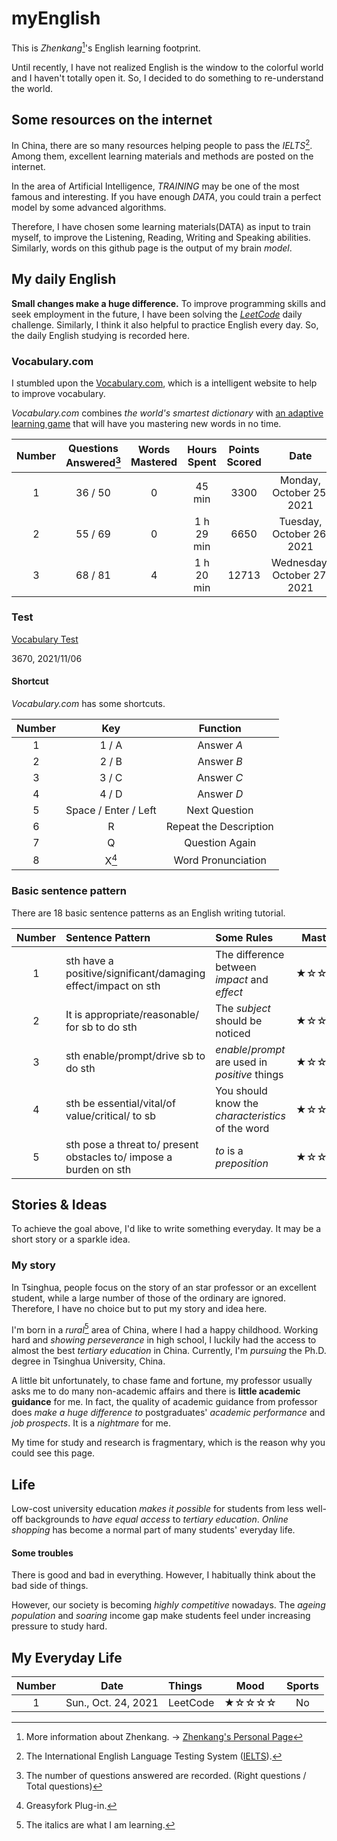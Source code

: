 # myEnglish

This is _Zhenkang_[^my]'s English learning footprint.

Until recently, I have not realized English is the window to the colorful world and I haven't totally open it.
So, I decided to do something to re-understand the world.

## Some resources on the internet

In China, there are so many resources helping people to pass the _IELTS_[^ielts]. Among them, excellent learning materials and methods are posted on the internet.

In the area of Artificial Intelligence, _TRAINING_ may be one of the most famous and interesting. If you have enough _DATA_, you could train a perfect model by some advanced algorithms.

Therefore, I have chosen some learning materials(DATA) as input to train myself, to improve the Listening, Reading, Writing and Speaking abilities.
Similarly, words on this github page is the output of my brain _model_.

## My daily English

**Small changes make a huge difference.** To improve programming skills and seek employment in the future, I have been solving the _[LeetCode](https://github.com/qizhenkang/myLeetCode)_ daily challenge.
Similarly, I think it also helpful to practice English every day.
So, the daily English studying is recorded here.

### Vocabulary.com

I stumbled upon the [Vocabulary.com](https://www.vocabulary.com/), which is a intelligent website to help to improve vocabulary.

_Vocabulary.com_ combines _the world's smartest dictionary_ with [an adaptive learning game](https://www.vocabulary.com/howitworks/) that will have you mastering new words in no time.

| Number | Questions Answered[^question] | Words Mastered | Hours Spent | Points Scored |            Date             |
| :----: | :---------------------------: | :------------: | :---------: | :-----------: | :-------------------------: |
|   1    |            36 / 50            |       0        |   45 min    |     3300      |  Monday, October 25, 2021   |
|   2    |            55 / 69            |       0        | 1 h 29 min  |     6650      |  Tuesday, October 26, 2021  |
|   3    |            68 / 81            |       4        | 1 h 20 min  |     12713     | Wednesday, October 27, 2021 |


### Test
[Vocabulary Test](http://testyourvocab.com/)

3670, 2021/11/06

#### Shortcut

_Vocabulary.com_ has some shortcuts.

| Number |         Key          |        Function        |
| :----: | :------------------: | :--------------------: |
|   1    |        1 / A         |       Answer _A_       |
|   2    |        2 / B         |       Answer _B_       |
|   3    |        3 / C         |       Answer _C_       |
|   4    |        4 / D         |       Answer _D_       |
|   5    | Space / Enter / Left |     Next Question      |
|   6    |          R           | Repeat the Description |
|   7    |          Q           |     Question Again     |
|   8    |     X[^plug-in]      |   Word Pronunciation   |

### Basic sentence pattern

There are 18 basic sentence patterns as an English writing tutorial.

| Number | Sentence Pattern                                                   | Some Rules                                        | Mastery |
| :----: | :----------------------------------------------------------------- | :------------------------------------------------ | :-----: |
|   1    | sth have a positive/significant/damaging effect/impact on sth      | The difference between _impact_ and _effect_      |  ★☆☆☆☆  |
|   2    | It is appropriate/reasonable/ for sb to do sth                     | The _subject_ should be noticed                   |  ★☆☆☆☆  |
|   3    | sth enable/prompt/drive sb to do sth                               | _enable_/_prompt_ are used in _positive_ things   |  ★☆☆☆☆  |
|   4    | sth be essential/vital/of value/critical/ to sb                    | You should know the _characteristics_ of the word |  ★☆☆☆☆  |
|   5    | sth pose a threat to/ present obstacles to/ impose a burden on sth | _to_ is a _preposition_                           |  ★☆☆☆☆  |

## Stories & Ideas

To achieve the goal above, I'd like to write something everyday. It may be a short story or a sparkle idea.

### My story

In Tsinghua, people focus on the story of an star professor or an excellent student, while a large number of those of the ordinary are ignored. Therefore, I have no choice but to put my story and idea here.

I'm born in a _rural_[^vocabulary] area of China, where I had a happy childhood. Working hard and _showing perseverance_ in high school, I luckily had the access to almost the best _tertiary education_ in China. Currently, I'm _pursuing_ the Ph.D. degree in Tsinghua University, China.

A little bit unfortunately, to chase fame and fortune, my professor usually asks me to do many non-academic affairs and there is **little academic guidance** for me.
In fact, the quality of academic guidance from professor does _make a huge difference to_ postgraduates' _academic performance_ and _job prospects_.
It is a _nightmare_ for me.

My time for study and research is fragmentary, which is the reason why you could see this page.

<!-- ### About

I'd like to write something about my life, from the perspective of a native resident. -->

## Life

Low-cost university education _makes it possible_ for students from less well-off backgrounds to _have equal access_ to _tertiary education_.
_Online shopping_ has become a normal part of many students' everyday life.

#### Some troubles

There is good and bad in everything. However, I habitually think about the bad side of things.

However, our society is becoming _highly competitive_ nowadays.
The _ageing population_ and _soaring_ income gap make students feel under increasing pressure to study hard.

<!-- ### Why is English so significant for non-native English people  -->

<!-- show perseverance -->

<!-- make a decent living -->

## My Everyday Life

| Number |        Date         | Things   | Mood  | Sports |
| :----: | :-----------------: | :------- | :---: | :----: |
|   1    | Sun., Oct. 24, 2021 | LeetCode | ★☆☆☆☆ |   No   |

[^my]: More information about Zhenkang. -> [Zhenkang's Personal Page](https://qizhenkang.github.io/)
[^ielts]: The International English Language Testing System ([IELTS](https://www.ielts.org/)).
[^vocabulary]: The italics are what I am learning.
[^plug-in]: Greasyfork Plug-in.
[^question]: The number of questions answered are recorded. (Right questions / Total questions)

<!-- [^3]: The structure of the sentence. -->
